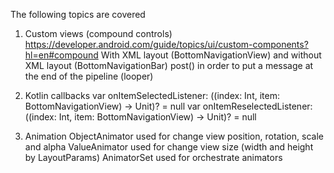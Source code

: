 The following topics are covered

1. Custom views (compound controls)
https://developer.android.com/guide/topics/ui/custom-components?hl=en#compound
With XML layout (BottomNavigationView) and without XML layout (BottomNavigationBar)
post() in order to put a message at the end of the pipeline (looper)

2. Kotlin callbacks
var onItemSelectedListener: ((index: Int, item: BottomNavigationView) -> Unit)? = null
var onItemReselectedListener: ((index: Int, item: BottomNavigationView) -> Unit)? = null

3. Animation
ObjectAnimator used for change view position, rotation, scale and alpha
ValueAnimator used for change view size (width and height by LayoutParams)
AnimatorSet used for orchestrate animators
